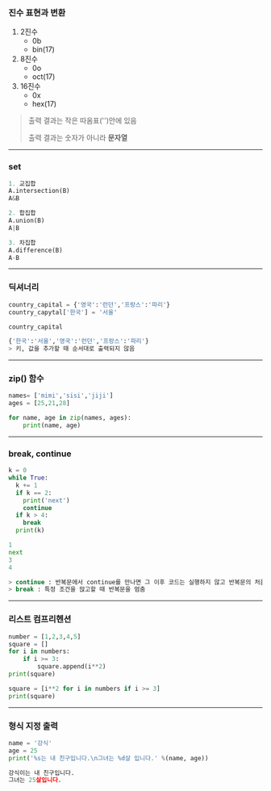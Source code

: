 ### 진수 표현과 변환

1. 2진수
   - 0b
   - bin(17)
2. 8진수
   - 0o
   - oct(17)
3. 16진수
   - 0x
   - hex(17)

> 출력 결과는 작은 따옴표('')안에 있음
> 
> 출력 결과는 숫자가 아니라 **문자열**


---

### set
```python
1. 교집합
A.intersection(B)
A&B

2. 합집합
A.union(B)
A|B

3. 차집합
A.difference(B)
A-B
```

---

### 딕셔너리
```python
country_capital = {'영국':'런던','프랑스':'파리'}
country_capytal['한국'] = '서울'

country_capital

{'한국':'서울','영국':'런던','프랑스':'파리'}
> 키, 값을 추가할 때 순서대로 출력되지 않음
```

---

### zip() 함수

```python
names= ['mimi','sisi','jiji']
ages = [25,21,28]

for name, age in zip(names, ages):
    print(name, age)
```

---

### break, continue
```python
k = 0
while True:
  k += 1
  if k == 2:
    print('next')
    continue
  if k > 4:
    break
  print(k)

1
next
3
4

> continue : 반복문에서 continue를 만나면 그 이후 코드는 실행하지 않고 반복문의 처음으로 가서 바로 다음 반복을 수행
> break : 특정 조건을 맍고할 때 반복문을 멈춤
```

---

### 리스트 컴프리헨션
```python
number = [1,2,3,4,5]
square = []
for i in numbers:
    if i >= 3:
        square.append(i**2)
print(square)

square = [i**2 for i in numbers if i >= 3]
print(square)
```

---

### 형식 지정 출력
```python
name = '강식'
age = 25
print('%s는 내 친구입니다.\n그녀는 %d살 입니다.' %(name, age))

강식이는 내 친구입니다.
그녀는 25살입니다.
```


